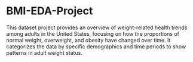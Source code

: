 # BMI-EDA-Project
This dataset project provides an overview of weight-related health trends among  adults in the United States, focusing on how the proportions of normal weight,  overweight, and obesity have changed over time. It categorizes the data by  specific demographics and time periods to show patterns in adult weight status.
